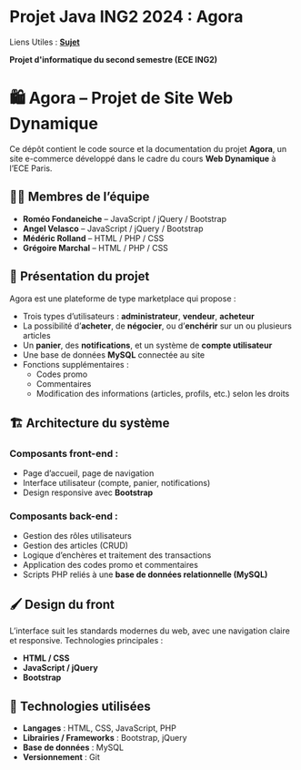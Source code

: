 # Projet Java ING2 2024 : Agora

Liens Utiles :  [**Sujet**](Agora_web_site.pdf)

**Projet d'informatique du second semestre (ECE ING2)**

# 🛍️ Agora – Projet de Site Web Dynamique

Ce dépôt contient le code source et la documentation du projet **Agora**, un site e-commerce développé dans le cadre du cours **Web Dynamique** à l’ECE Paris.

## 👨‍💻 Membres de l’équipe

- **Roméo Fondaneiche** – JavaScript / jQuery / Bootstrap  
- **Angel Velasco** – JavaScript / jQuery / Bootstrap  
- **Médéric Rolland** – HTML / PHP / CSS  
- **Grégoire Marchal** – HTML / PHP / CSS

## 📌 Présentation du projet

Agora est une plateforme de type marketplace qui propose :

- Trois types d’utilisateurs : **administrateur**, **vendeur**, **acheteur**
- La possibilité d’**acheter**, de **négocier**, ou d’**enchérir** sur un ou plusieurs articles
- Un **panier**, des **notifications**, et un système de **compte utilisateur**
- Une base de données **MySQL** connectée au site
- Fonctions supplémentaires :
  - Codes promo
  - Commentaires
  - Modification des informations (articles, profils, etc.) selon les droits

## 🏗️ Architecture du système

### Composants front-end :
- Page d’accueil, page de navigation
- Interface utilisateur (compte, panier, notifications)
- Design responsive avec **Bootstrap**

### Composants back-end :
- Gestion des rôles utilisateurs
- Gestion des articles (CRUD)
- Logique d’enchères et traitement des transactions
- Application des codes promo et commentaires
- Scripts PHP reliés à une **base de données relationnelle (MySQL)**

## 🖌️ Design du front

L’interface suit les standards modernes du web, avec une navigation claire et responsive. Technologies principales :
- **HTML / CSS**
- **JavaScript / jQuery**
- **Bootstrap**

## 🧰 Technologies utilisées

- **Langages** : HTML, CSS, JavaScript, PHP  
- **Librairies / Frameworks** : Bootstrap, jQuery  
- **Base de données** : MySQL  
- **Versionnement** : Git



